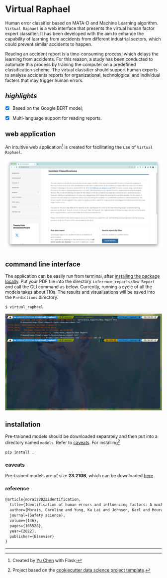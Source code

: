 Virtual Raphael
==============================

Human error classifier based on MATA-D and Machine Learning algorithm. `Virtual Raphael` is a web interface that presents the virtual human factor expert classifier. It has been developed with the aim to enhance the capability of learning from accidents from different industrial sectors, which could prevent similar accidents to happen.

Reading an accident report is a time-consuming process, which delays the learning from accidents. For this reason, a study has been conducted to automate this process by training the computer on a predefined classification scheme. The virtual classifier should support human experts to analyse accidents reports for organizational, technological and individual facters that may trigger human errors.

## *highlights*

- [x] Based on the Google BERT model;
- [x] Multi-language support for reading reports.


## web application

An intuitive web application[^1] is created for facilitating the use of `Virtual Raphael`. 

[![](visualisations/UI.png)](visualisations/UI.png)

## command line interface

The application can be easily run from terminal, after [installing the package locally](#installation). Put your PDF file into the directory `inference_reports/New Report` and call the CLI command as below. Currently, running a cycle of all the models takes about 110s. The results and visualisations will be saved into the `Predictions` directory. 

```shell
$ virtual_raphael
```

![alt text](visualisations/prediction.png "Prediction")



## installation

Pre-traioned models should be downloaded separately and then put into a directory named `models`. Refer to [caveats](#caveats). For installing[^2]

```shell
pip install .
```

### caveats

Pre-trained models are of size **23.21GB**, which can be downloaded [here](https://strath-my.sharepoint.com/personal/karl_johnson_strath_ac_uk/_layouts/15/onedrive.aspx?ga=1&id=%2Fpersonal%2Fkarl%5Fjohnson%5Fstrath%5Fac%5Fuk%2FDocuments%2FDocuments%2FVirtual%20Raphael%2FVirtual%20Raphael%20Package%2FModels).

### reference
```markdown
@article{morais2022identification,
  title={Identification of human errors and influencing factors: A machine learning approach},
  author={Morais, Caroline and Yung, Ka Lai and Johnson, Karl and Moura, Raphael and Beer, Michael and Patelli, Edoardo},
  journal={Safety science},
  volume={146},
  pages={105528},
  year={2022},
  publisher={Elsevier}
}
```

--------
[^1]: Created by [Yu Chen](https://yuchenakaleslie.github.io/) with Flask;
[^2]: Project based on the <a target="_blank" href="https://drivendata.github.io/cookiecutter-data-science/">cookiecutter data science project template</a>. 